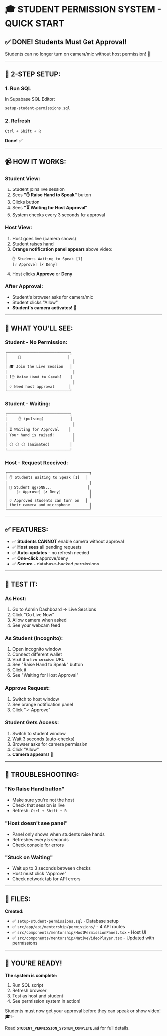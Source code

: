 # 🎓 STUDENT PERMISSION SYSTEM - QUICK START

## ✅ **DONE! Students Must Get Approval!**

Students can no longer turn on camera/mic without host permission! 🎯

---

## 🚀 **2-STEP SETUP:**

### **1. Run SQL**
In Supabase SQL Editor:
```bash
setup-student-permissions.sql
```

### **2. Refresh**
```
Ctrl + Shift + R
```

**Done!** ✅

---

## 📹 **HOW IT WORKS:**

### **Student View:**
1. Student joins live session
2. Sees **"✋ Raise Hand to Speak"** button
3. Clicks button
4. Sees **"⏳ Waiting for Host Approval"**
5. System checks every 3 seconds for approval

### **Host View:**
1. Host goes live (camera shows)
2. Student raises hand
3. **Orange notification panel appears** above video:
   ```
   ✋ Students Waiting to Speak [1]
   [✓ Approve] [✗ Deny]
   ```
4. Host clicks **Approve** or **Deny**

### **After Approval:**
- Student's browser asks for camera/mic
- Student clicks "Allow"
- **Student's camera activates!** 🎥

---

## 🎨 **WHAT YOU'LL SEE:**

### **Student - No Permission:**
```
┌────────────────────────────┐
│     👥                     │
│                             │
│ 🎓 Join the Live Session   │
│                             │
│ [✋ Raise Hand to Speak]    │
│                             │
│ 💡 Need host approval      │
└────────────────────────────┘
```

### **Student - Waiting:**
```
┌────────────────────────────┐
│     ✋ (pulsing)            │
│                             │
│ ⏳ Waiting for Approval    │
│ Your hand is raised!        │
│                             │
│ ⚪ ⚪ ⚪ (animated)         │
└────────────────────────────┘
```

### **Host - Request Received:**
```
┌─────────────────────────────────────┐
│ ✋ Students Waiting to Speak [1]   │
│                                     │
│ 👤 Student qg7pNN...                │
│    [✓ Approve] [✗ Deny]             │
│                                     │
│ 💡 Approved students can turn on   │
│ their camera and microphone         │
└─────────────────────────────────────┘
```

---

## ✅ **FEATURES:**

- ✅ **Students CANNOT** enable camera without approval
- ✅ **Host sees** all pending requests
- ✅ **Auto-updates** - no refresh needed
- ✅ **One-click** approve/deny
- ✅ **Secure** - database-backed permissions

---

## 🧪 **TEST IT:**

### **As Host:**
1. Go to Admin Dashboard → Live Sessions
2. Click "Go Live Now"
3. Allow camera when asked
4. See your webcam feed

### **As Student (Incognito):**
1. Open incognito window
2. Connect different wallet
3. Visit the live session URL
4. See "Raise Hand to Speak" button
5. Click it
6. See "Waiting for Host Approval"

### **Approve Request:**
1. Switch to host window
2. See orange notification panel
3. Click "✓ Approve"

### **Student Gets Access:**
1. Switch to student window
2. Wait 3 seconds (auto-checks)
3. Browser asks for camera permission
4. Click "Allow"
5. **Camera appears!** 🎥

---

## 🐛 **TROUBLESHOOTING:**

### **"No Raise Hand button"**
- Make sure you're not the host
- Check that session is live
- Refresh: `Ctrl + Shift + R`

### **"Host doesn't see panel"**
- Panel only shows when students raise hands
- Refreshes every 5 seconds
- Check console for errors

### **"Stuck on Waiting"**
- Wait up to 3 seconds between checks
- Host must click "Approve"
- Check network tab for API errors

---

## 📁 **FILES:**

**Created:**
- ✅ `setup-student-permissions.sql` - Database setup
- ✅ `src/app/api/mentorship/permissions/` - 4 API routes
- ✅ `src/components/mentorship/HostPermissionPanel.tsx` - Host UI
- ✅ `src/components/mentorship/NativeVideoPlayer.tsx` - Updated with permissions

---

## 🎉 **YOU'RE READY!**

**The system is complete:**
1. Run SQL script
2. Refresh browser
3. Test as host and student
4. See permission system in action!

Students must now get your approval before they can speak or show video! 🎓✨

Read **`STUDENT_PERMISSION_SYSTEM_COMPLETE.md`** for full details.


